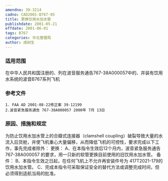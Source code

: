 ```yaml
---
amendno: 39-3214
cadno: CAD2001-B767-05
title: 更换饮用水加水管
publishdate: 2001-05-21
effdate: 2001-06-01
tags: B767
categories: 华北管理局
author: 成树生
---
```


### 适用范围 
在中华人民共和国注册的、列在波音服务通告767-38A000057中的、并装有饮用水系统的波音B767系列飞机

<!--more-->
### 参考文件
    1. FAA AD 2001-08-22修正案 39-12199
    2.波音紧急服务通告 767-38A000057 2000年 7月 13日

### 原因、措施和规定 
为防止饮用水加水管上的合瓣式连接器（clamshell coupling）破裂导致大量的水流入后货舱，并使飞机重心大量偏移，从而降低飞机的可控性，要求完成以下工作，事先完成者除外： 
    更换：     A、在本指令生效后12个月内，波音紧急服务通告767-38A000057
的要求，用一只新的软管更换目前使用的旧饮用水加水管。     备件：     B、本指令生效之日起，在任何飞机上不允许再安装件号为
417T2021-179的饮用水加水管。    C、完成本指令可采取保证安全的替代方法或调整完成时间，但必须得到适航当局的批准。
  
